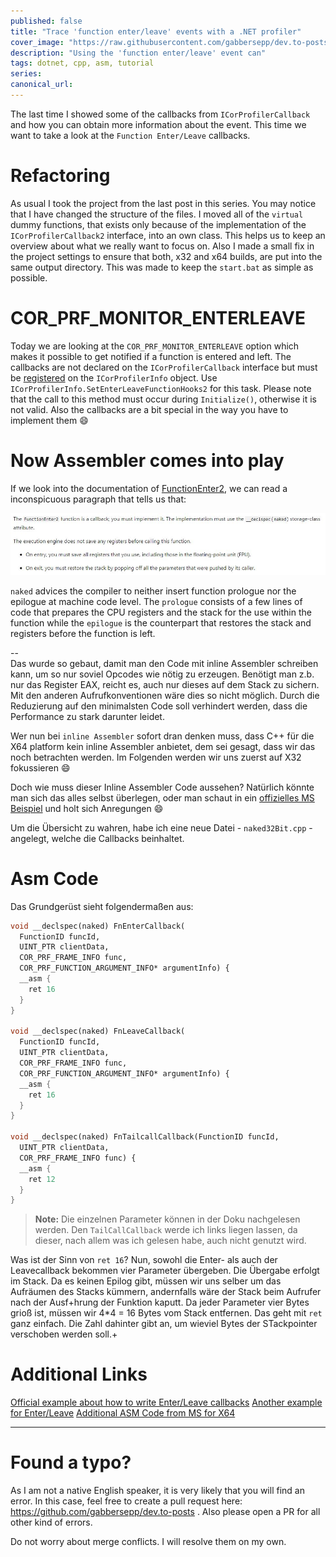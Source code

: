 ```yaml
---
published: false
title: "Trace 'function enter/leave' events with a .NET profiler"
cover_image: "https://raw.githubusercontent.com/gabbersepp/dev.to-posts/master/blog-posts/net-internals/profiler-fn-enter-leave/assets/header.jpg"
description: "Using the 'function enter/leave' event can"
tags: dotnet, cpp, asm, tutorial
series:
canonical_url:
---
```


The last time I showed some of the callbacks from `ICorProfilerCallback` and how you can obtain more information about the event. This time we want to take a look at the `Function Enter/Leave` callbacks.

# Refactoring
As usual I took the project from the last post in this series. You may notice that I have changed the structure of the files. I moved all of the `virtual` dummy functions, that exists only because of the implementation of the `ICorProfilerCallback2` interface, into an own class. This helps us to keep an overview about what we really want to focus on. Also I made a small fix in the project settings to ensure that both, x32 and x64 builds, are put into the same output directory. This was made to keep the `start.bat` as simple as possible.

# COR_PRF_MONITOR_ENTERLEAVE          
Today we are looking at the `COR_PRF_MONITOR_ENTERLEAVE` option which makes it possible to get notified if a function is entered and left. The callbacks are not declared on the `ICorProfilerCallback` interface but must be [registered](https://docs.microsoft.com/de-de/dotnet/framework/unmanaged-api/profiling/icorprofilerinfo2-setenterleavefunctionhooks2-method) on the `ICorProfilerInfo` object. Use `ICorProfilerInfo.SetEnterLeaveFunctionHooks2` for this task. Please note that the call to this method must occur during `Initialize()`, otherwise it is not valid. Also the callbacks are a bit special in the way you have to implement them :smile:

# Now Assembler comes into play
If we look into the documentation of [FunctionEnter2](https://docs.microsoft.com/de-de/dotnet/framework/unmanaged-api/profiling/functionenter2-function), we can read a inconspicuous paragraph that tells us that:

![](assets/fnenter2-paragraph.jpg)

`naked` advices the compiler to neither insert function prologue nor the epilogue at machine code level. The `prologue` consists of a few lines of code that prepares the CPU registers and the stack for the use within the function while the `epilogue` is the counterpart that restores the stack and registers before the function is left. 

--    
Das wurde so gebaut, damit man den Code mit inline Assembler schreiben kann, um so nur soviel Opcodes wie nötig zu erzeugen. Benötigt man z.b. nur das Register EAX, reicht es, auch nur dieses auf dem Stack zu sichern. Mit den anderen Aufrufkonventionen wäre dies so nicht möglich. Durch die Reduzierung auf den minimalsten Code soll verhindert werden, dass die Performance zu stark darunter leidet.

Wer nun bei `inline Assembler` sofort dran denken muss, dass C++ für die X64 platform kein inline Assembler anbietet, dem sei gesagt, dass wir das noch betrachten werden. Im Folgenden werden wir uns zuerst auf X32 fokussieren :smile:

Doch wie muss dieser Inline Assembler Code aussehen? Natürlich könnte man sich das alles selbst überlegen, oder man schaut in ein [offizielles MS Beispiel](https://github.com/Microsoft/clr-samples/blob/master/ProfilingAPI/ELTProfiler/CorProfiler.cpp#L27) und holt sich Anregungen :smile:

Um die Übersicht zu wahren, habe ich eine neue Datei - `naked32Bit.cpp` -  angelegt, welche die Callbacks beinhaltet.

# Asm Code

Das Grundgerüst sieht folgendermaßen aus:

```cpp
void __declspec(naked) FnEnterCallback(
  FunctionID funcId,
  UINT_PTR clientData,
  COR_PRF_FRAME_INFO func,
  COR_PRF_FUNCTION_ARGUMENT_INFO* argumentInfo) {
  __asm {
    ret 16
  }
}

void __declspec(naked) FnLeaveCallback(
  FunctionID funcId,
  UINT_PTR clientData,
  COR_PRF_FRAME_INFO func,
  COR_PRF_FUNCTION_ARGUMENT_INFO* argumentInfo) {
  __asm {
    ret 16
  }
}

void __declspec(naked) FnTailcallCallback(FunctionID funcId,
  UINT_PTR clientData,
  COR_PRF_FRAME_INFO func) {
  __asm {
    ret 12
  }
}
```

>**Note:** Die einzelnen Parameter können in der Doku nachgelesen werden. Den `TailCallCallback` werde ich links liegen lassen, da dieser, nach allem was ich gelesen habe, auch nicht genutzt wird.  

Was ist der Sinn von `ret 16`? Nun, sowohl die Enter- als auch der Leavecallback bekommen vier Parameter übergeben. Die Übergabe erfolgt im Stack. Da es keinen Epilog gibt, müssen wir uns selber um das Aufräumen des Stacks kümmern, andernfalls wäre der Stack beim Aufrufer nach der Ausf+hrung der Funktion kaputt. Da jeder Parameter vier Bytes grioß ist, müssen wir 4*4 = 16 Bytes vom Stack entfernen. Das geht mit `ret` ganz einfach. Die Zahl dahinter gibt an, um wieviel Bytes der STackpointer verschoben werden soll.+


# Additional Links
[Official example about how to write Enter/Leave callbacks](https://github.com/Microsoft/clr-samples/blob/master/ProfilingAPI/ELTProfiler/CorProfiler.cpp#L27)
[Another example for Enter/Leave](https://searchcode.com/codesearch/view/777153/)
[Additional ASM Code from MS for X64](https://github.com/microsoftarchive/clrprofiler/blob/master/CLRProfiler/profilerOBJ/amd64/asmhelpers.asm)

----

# Found a typo?
As I am not a native English speaker, it is very likely that you will find an error. In this case, feel free to create a pull request here: https://github.com/gabbersepp/dev.to-posts . Also please open a PR for all other kind of errors.

Do not worry about merge conflicts. I will resolve them on my own. 
